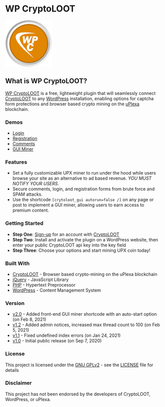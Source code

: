 # WP CryptoLOOT

![WP CryptoLOOT](/assets/wp-cryptoloot-logo.png)

## What is WP CryptoLOOT?

[WP CryptoLOOT](https://wpcryptoloot.com/) is a free, lightweight plugin that will seamlessly connect [CryptoLOOT](https://crypto-loot.org/ref.php?go=aa489c6aafb514f720c145f199c25428) to any [WordPress](https://wordpress.org/) installation, enabling options for captcha form protections and browser based crypto mining on the [uPlexa](https://uplexa.com/) blockchain.

### Demos

* [Login](https://wpcryptoloot.com/login)
* [Registration](https://wpcryptoloot.com/login?action=register)
* [Comments](https://wpcryptoloot.com/demos/)
* [GUI Miner](https://wpcryptoloot.com/demos/)

### Features

* Set a fully customizable UPX miner to run under the hood while users browse your site as an alternative to ad based revenue. *YOU MUST NOTIFY YOUR USERS*.
* Secure comments, login, and registration forms from brute force and SPAM attacks.
* Use the shortcode `[crytoloot_gui autorun=false /]` on any page or post to implement a GUI miner, allowing users to earn access to premium content.

### Getting Started

* **Step One**: [Sign-up](https://crypto-loot.org/ref.php?go=aa489c6aafb514f720c145f199c25428) for an account with [CryptoLOOT](https://crypto-loot.org/ref.php?go=aa489c6aafb514f720c145f199c25428)
* **Step Two**: Install and activate the plugin on a WordPress website, then enter your public CryptoLOOT api key into the key field
* **Step Three**: Choose your options and start mining UPX coin today!

### Built With

* [CryptoLOOT](https://crypto-loot.org/ref.php?go=aa489c6aafb514f720c145f199c25428) - Browser based crypto-mining on the uPlexa blockchain
* [jQuery](https://jquery.com/) - JavaScript Library
* [PHP](https://www.php.net/) - Hypertext Preprocessor
* [WordPress](https://developer.wordpress.org/) - Content Management System

### Version

* [v2.0](https://github.com/scowebb/wp-cryptoloot/releases/tag/2.0) - Added front-end GUI miner shortcode with an auto-start option (on Feb 8, 2021)
* [v1.2](https://github.com/scowebb/wp-cryptoloot/releases/tag/1.2) - Added admin notices, increased max thread count to 100 (on Feb 5, 2021)
* [v1.1](https://github.com/scowebb/wp-cryptoloot/releases/tag/1.1) - Fixed undefined index errors (on Jan 24, 2021)
* [v1.0](https://github.com/scowebb/wp-cryptoloot/releases/tag/1.0) - Initial public release (on Sep 7, 2020)

### License

This project is licensed under the [GNU GPLv2](https://www.gnu.org/licenses/old-licenses/gpl-2.0.en.html) - see the [LICENSE](LICENSE) file for details

### Disclaimer

This project has not been endorsed by the developers of CryptoLOOT, WordPress, or uPlexa.
